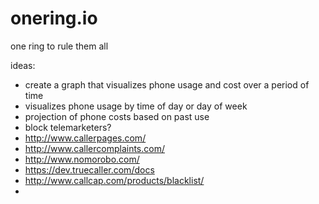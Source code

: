 # onering.io

one ring to rule them all

ideas:
- create a graph that visualizes phone usage and cost over a period of time
- visualizes phone usage by time of day or day of week
- projection of phone costs based on past use
- block telemarketers?
-   http://www.callerpages.com/
-   http://www.callercomplaints.com/
-   http://www.nomorobo.com/
-   https://dev.truecaller.com/docs
-   http://www.callcap.com/products/blacklist/
-   